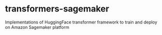 # transformers-sagemaker
Implementations of HuggingFace transformer framework to train and deploy on Amazon Sagemaker platform
